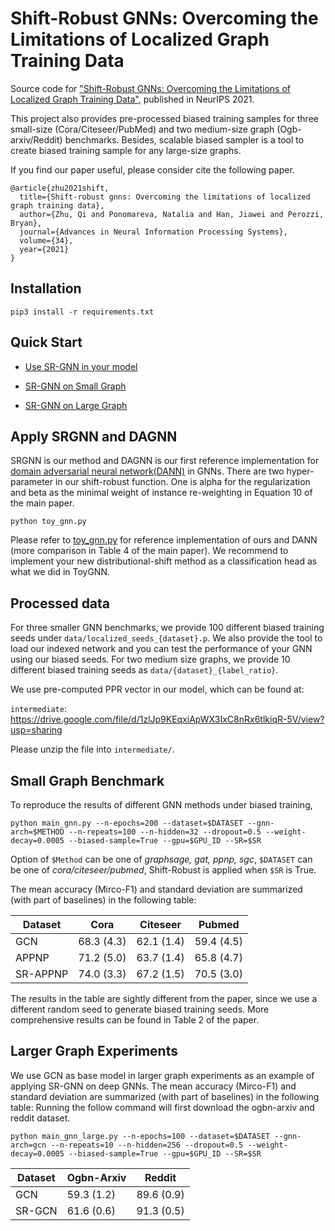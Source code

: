 # Shift-Robust GNNs: Overcoming the Limitations of Localized Graph Training Data
Source code for ["Shift-Robust GNNs: Overcoming the Limitations of Localized Graph Training Data"](https://proceedings.neurips.cc/paper/2021/file/eb55e369affa90f77dd7dc9e2cd33b16-Paper.pdf), published in NeurIPS 2021.

This project also provides pre-processed biased training samples for three small-size (Cora/Citeseer/PubMed) and two medium-size graph (Ogb-arxiv/Reddit) benchmarks. Besides, scalable biased sampler is a tool to create biased training sample for any large-size graphs.

If you find our paper useful, please consider cite the following paper.
```
@article{zhu2021shift,
  title={Shift-robust gnns: Overcoming the limitations of localized graph training data},
  author={Zhu, Qi and Ponomareva, Natalia and Han, Jiawei and Perozzi, Bryan},
  journal={Advances in Neural Information Processing Systems},
  volume={34},
  year={2021}
}
```

## Installation
``
pip3 install -r requirements.txt
``
## Quick Start
 - [Use SR-GNN in your model](#apply-srgnn-and-dagnn)

 - [SR-GNN on Small Graph](#small-graph-benchmark)

 - [SR-GNN on Large Graph](#larger-graph-experiments)


## Apply SRGNN and DAGNN
SRGNN is our method and DAGNN is our first reference implementation for [domain adversarial neural network(DANN)](https://arxiv.org/pdf/1505.07818.pdf) in GNNs.
There are two hyper-parameter in our shift-robust function. One is alpha for the regularization and beta as the minimal weight of instance re-weighting in Equation 10 of the main paper.

``
python toy_gnn.py
``

Please refer to [toy_gnn.py](./toy_gnn.py) for reference implementation of ours and DANN (more comparison in Table 4 of the main paper). We recommend to implement your new distributional-shift method as a classification head as what we did in ToyGNN.

## Processed data
For three smaller GNN benchmarks, we provide 100 different biased training seeds under ``data/localized_seeds_{dataset}.p``. We also provide the tool to load our indexed network and you can test the performance of your GNN using our biased seeds. For two medium size graphs, we provide 10 different biased training seeds as ``data/{dataset}_{label_ratio}``.

We use pre-computed PPR vector in our model, which can be found at:

``intermediate``: https://drive.google.com/file/d/1zlJp9KEqxiApWX3IxC8nRx6tlkiqR-5V/view?usp=sharing

Please unzip the file into ``intermediate/``.

## Small Graph Benchmark
To reproduce the results of different GNN methods under biased training,

``
python main_gnn.py --n-epochs=200 --dataset=$DATASET --gnn-arch=$METHOD --n-repeats=100 --n-hidden=32 --dropout=0.5 --weight-decay=0.0005 --biased-sample=True --gpu=$GPU_ID --SR=$SR
``

Option of ``$Method`` can be one of *graphsage, gat, ppnp, sgc*, ``$DATASET`` can be one of *cora/citeseer/pubmed*, Shift-Robust is applied when ``$SR`` is True.


The mean accuracy (Mirco-F1) and standard deviation are summarized (with part of baselines) in the following table:

| Dataset | Cora | Citeseer | Pubmed |
| --------  |----------|----------|----------| 
| GCN | 68.3 (4.3) |  62.1 (1.4) | 59.4 (4.5) |
| APPNP | 71.2 (5.0) | 63.7 (1.4) | 65.8 (4.7) |
| SR-APPNP | 74.0 (3.3) | 67.2 (1.5) | 70.5 (3.0) |

The results in the table are sightly different from the paper, since we use a different random seed to generate biased training seeds.
More comprehensive results can be found in Table 2 of the paper.

## Larger Graph Experiments
We use GCN as base model in larger graph experiments as an example of applying SR-GNN on deep GNNs. The mean accuracy (Mirco-F1) and standard deviation are summarized (with part of baselines) in the following table:
Running the follow command will first download the ogbn-arxiv and reddit dataset.

``
python main_gnn_large.py --n-epochs=100 --dataset=$DATASET --gnn-arch=gcn --n-repeats=10 --n-hidden=256 --dropout=0.5 --weight-decay=0.0005 --biased-sample=True --gpu=$GPU_ID --SR=$SR
``


| Dataset | Ogbn-Arxiv | Reddit |
| --------  |----------|----------|
| GCN | 59.3 (1.2) |  89.6 (0.9) |
| SR-GCN | 61.6 (0.6) | 91.3 (0.5) |


